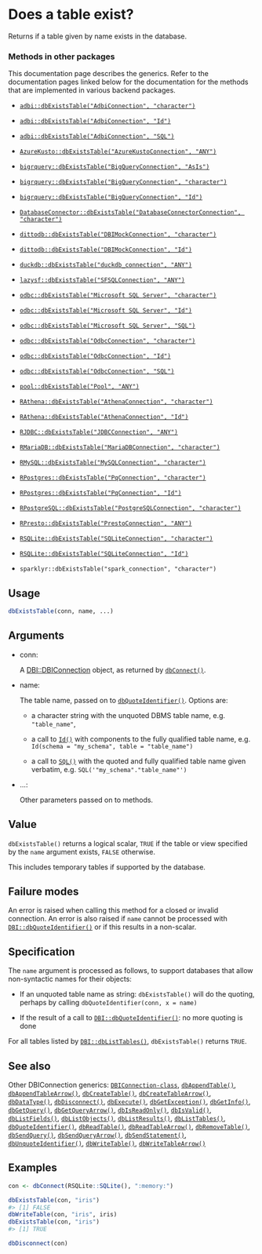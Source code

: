 # Does a table exist?

Returns if a table given by name exists in the database.

### Methods in other packages

This documentation page describes the generics. Refer to the
documentation pages linked below for the documentation for the methods
that are implemented in various backend packages.

- [`adbi::dbExistsTable("AdbiConnection", "character")`](https://adbi.r-dbi.org/reference/AdbiConnection-class.html)

- [`adbi::dbExistsTable("AdbiConnection", "Id")`](https://adbi.r-dbi.org/reference/AdbiConnection-class.html)

- [`adbi::dbExistsTable("AdbiConnection", "SQL")`](https://adbi.r-dbi.org/reference/AdbiConnection-class.html)

- [`AzureKusto::dbExistsTable("AzureKustoConnection", "ANY")`](https://rdrr.io/pkg/AzureKusto/man/DBI_table.html)

- [`bigrquery::dbExistsTable("BigQueryConnection", "AsIs")`](https://bigrquery.r-dbi.org/reference/DBI.html)

- [`bigrquery::dbExistsTable("BigQueryConnection", "character")`](https://bigrquery.r-dbi.org/reference/DBI.html)

- [`bigrquery::dbExistsTable("BigQueryConnection", "Id")`](https://bigrquery.r-dbi.org/reference/DBI.html)

- [`DatabaseConnector::dbExistsTable("DatabaseConnectorConnection", "character")`](https://ohdsi.github.io/DatabaseConnector/reference/dbExistsTable-DatabaseConnectorConnection-character-method.html)

- [`dittodb::dbExistsTable("DBIMockConnection", "character")`](https://dittodb.jonkeane.com/reference/mock-db-methods.html)

- [`dittodb::dbExistsTable("DBIMockConnection", "Id")`](https://dittodb.jonkeane.com/reference/mock-db-methods.html)

- [`duckdb::dbExistsTable("duckdb_connection", "ANY")`](https://r.duckdb.org/reference/duckdb_connection-class.html)

- [`lazysf::dbExistsTable("SFSQLConnection", "ANY")`](https://hypertidy.github.io/lazysf/reference/SFSQLConnection-class.html)

- [`odbc::dbExistsTable("Microsoft SQL Server", "character")`](https://odbc.r-dbi.org/reference/SQLServer.html)

- [`odbc::dbExistsTable("Microsoft SQL Server", "Id")`](https://odbc.r-dbi.org/reference/SQLServer.html)

- [`odbc::dbExistsTable("Microsoft SQL Server", "SQL")`](https://odbc.r-dbi.org/reference/SQLServer.html)

- [`odbc::dbExistsTable("OdbcConnection", "character")`](https://odbc.r-dbi.org/reference/OdbcConnection.html)

- [`odbc::dbExistsTable("OdbcConnection", "Id")`](https://odbc.r-dbi.org/reference/OdbcConnection.html)

- [`odbc::dbExistsTable("OdbcConnection", "SQL")`](https://odbc.r-dbi.org/reference/OdbcConnection.html)

- [`pool::dbExistsTable("Pool", "ANY")`](http://rstudio.github.io/pool/reference/DBI-wrap.md)

- [`RAthena::dbExistsTable("AthenaConnection", "character")`](https://dyfanjones.github.io/RAthena/reference/AthenaConnection.html)

- [`RAthena::dbExistsTable("AthenaConnection", "Id")`](https://dyfanjones.github.io/RAthena/reference/AthenaConnection.html)

- [`RJDBC::dbExistsTable("JDBCConnection", "ANY")`](https://rdrr.io/pkg/RJDBC/man/JDBCConnection-methods.html)

- [`RMariaDB::dbExistsTable("MariaDBConnection", "character")`](https://rmariadb.r-dbi.org/reference/mariadb-tables.html)

- [`RMySQL::dbExistsTable("MySQLConnection", "character")`](https://r-dbi.r-universe.dev/RMySQL/reference/dbReadTable.html)

- [`RPostgres::dbExistsTable("PqConnection", "character")`](https://rpostgres.r-dbi.org/reference/postgres-tables.html)

- [`RPostgres::dbExistsTable("PqConnection", "Id")`](https://rpostgres.r-dbi.org/reference/postgres-tables.html)

- [`RPostgreSQL::dbExistsTable("PostgreSQLConnection", "character")`](https://rdrr.io/pkg/RPostgreSQL/man/dbReadTable-methods.html)

- [`RPresto::dbExistsTable("PrestoConnection", "ANY")`](https://rdrr.io/pkg/RPresto/man/PrestoConnection-class.html)

- [`RSQLite::dbExistsTable("SQLiteConnection", "character")`](https://rsqlite.r-dbi.org/reference/SQLiteConnection-class.html)

- [`RSQLite::dbExistsTable("SQLiteConnection", "Id")`](https://rsqlite.r-dbi.org/reference/SQLiteConnection-class.html)

- `sparklyr::dbExistsTable("spark_connection", "character")`

## Usage

``` r
dbExistsTable(conn, name, ...)
```

## Arguments

- conn:

  A
  [DBI::DBIConnection](https://dbi.r-dbi.org/dev/reference/DBIConnection-class.md)
  object, as returned by
  [`dbConnect()`](https://dbi.r-dbi.org/dev/reference/dbConnect.md).

- name:

  The table name, passed on to
  [`dbQuoteIdentifier()`](https://dbi.r-dbi.org/dev/reference/dbQuoteIdentifier.md).
  Options are:

  - a character string with the unquoted DBMS table name, e.g.
    `"table_name"`,

  - a call to [`Id()`](https://dbi.r-dbi.org/dev/reference/Id.md) with
    components to the fully qualified table name, e.g.
    `Id(schema = "my_schema", table = "table_name")`

  - a call to [`SQL()`](https://dbi.r-dbi.org/dev/reference/SQL.md) with
    the quoted and fully qualified table name given verbatim, e.g.
    `SQL('"my_schema"."table_name"')`

- ...:

  Other parameters passed on to methods.

## Value

`dbExistsTable()` returns a logical scalar, `TRUE` if the table or view
specified by the `name` argument exists, `FALSE` otherwise.

This includes temporary tables if supported by the database.

## Failure modes

An error is raised when calling this method for a closed or invalid
connection. An error is also raised if `name` cannot be processed with
[`DBI::dbQuoteIdentifier()`](https://dbi.r-dbi.org/dev/reference/dbQuoteIdentifier.md)
or if this results in a non-scalar.

## Specification

The `name` argument is processed as follows, to support databases that
allow non-syntactic names for their objects:

- If an unquoted table name as string: `dbExistsTable()` will do the
  quoting, perhaps by calling `dbQuoteIdentifier(conn, x = name)`

- If the result of a call to
  [`DBI::dbQuoteIdentifier()`](https://dbi.r-dbi.org/dev/reference/dbQuoteIdentifier.md):
  no more quoting is done

For all tables listed by
[`DBI::dbListTables()`](https://dbi.r-dbi.org/dev/reference/dbListTables.md),
`dbExistsTable()` returns `TRUE`.

## See also

Other DBIConnection generics:
[`DBIConnection-class`](https://dbi.r-dbi.org/dev/reference/DBIConnection-class.md),
[`dbAppendTable()`](https://dbi.r-dbi.org/dev/reference/dbAppendTable.md),
[`dbAppendTableArrow()`](https://dbi.r-dbi.org/dev/reference/dbAppendTableArrow.md),
[`dbCreateTable()`](https://dbi.r-dbi.org/dev/reference/dbCreateTable.md),
[`dbCreateTableArrow()`](https://dbi.r-dbi.org/dev/reference/dbCreateTableArrow.md),
[`dbDataType()`](https://dbi.r-dbi.org/dev/reference/dbDataType.md),
[`dbDisconnect()`](https://dbi.r-dbi.org/dev/reference/dbDisconnect.md),
[`dbExecute()`](https://dbi.r-dbi.org/dev/reference/dbExecute.md),
[`dbGetException()`](https://dbi.r-dbi.org/dev/reference/dbGetException.md),
[`dbGetInfo()`](https://dbi.r-dbi.org/dev/reference/dbGetInfo.md),
[`dbGetQuery()`](https://dbi.r-dbi.org/dev/reference/dbGetQuery.md),
[`dbGetQueryArrow()`](https://dbi.r-dbi.org/dev/reference/dbGetQueryArrow.md),
[`dbIsReadOnly()`](https://dbi.r-dbi.org/dev/reference/dbIsReadOnly.md),
[`dbIsValid()`](https://dbi.r-dbi.org/dev/reference/dbIsValid.md),
[`dbListFields()`](https://dbi.r-dbi.org/dev/reference/dbListFields.md),
[`dbListObjects()`](https://dbi.r-dbi.org/dev/reference/dbListObjects.md),
[`dbListResults()`](https://dbi.r-dbi.org/dev/reference/dbListResults.md),
[`dbListTables()`](https://dbi.r-dbi.org/dev/reference/dbListTables.md),
[`dbQuoteIdentifier()`](https://dbi.r-dbi.org/dev/reference/dbQuoteIdentifier.md),
[`dbReadTable()`](https://dbi.r-dbi.org/dev/reference/dbReadTable.md),
[`dbReadTableArrow()`](https://dbi.r-dbi.org/dev/reference/dbReadTableArrow.md),
[`dbRemoveTable()`](https://dbi.r-dbi.org/dev/reference/dbRemoveTable.md),
[`dbSendQuery()`](https://dbi.r-dbi.org/dev/reference/dbSendQuery.md),
[`dbSendQueryArrow()`](https://dbi.r-dbi.org/dev/reference/dbSendQueryArrow.md),
[`dbSendStatement()`](https://dbi.r-dbi.org/dev/reference/dbSendStatement.md),
[`dbUnquoteIdentifier()`](https://dbi.r-dbi.org/dev/reference/dbUnquoteIdentifier.md),
[`dbWriteTable()`](https://dbi.r-dbi.org/dev/reference/dbWriteTable.md),
[`dbWriteTableArrow()`](https://dbi.r-dbi.org/dev/reference/dbWriteTableArrow.md)

## Examples

``` r
con <- dbConnect(RSQLite::SQLite(), ":memory:")

dbExistsTable(con, "iris")
#> [1] FALSE
dbWriteTable(con, "iris", iris)
dbExistsTable(con, "iris")
#> [1] TRUE

dbDisconnect(con)
```
